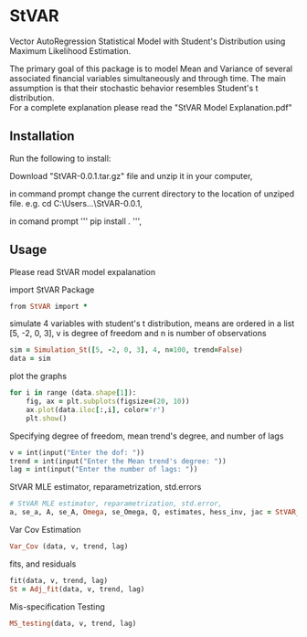 # StVAR

Vector AutoRegression Statistical Model with Student's Distribution using Maximum Likelihood Estimation.

The primary goal of this package is to model Mean and Variance of several associated financial variables simultaneously and through time. The main assumption is that their stochastic behavior resembles Student's t distribution.  
For a complete explanation please read the "StVAR Model Explanation.pdf"

## Installation
Run the following to install:

Download "StVAR-0.0.1.tar.gz" file and unzip it in your computer,

in command prompt change the current directory to the location of unziped file. e.g. cd C:\Users\...\StVAR-0.0.1,

in comand prompt ''' pip install . ''',


## Usage
Please read StVAR model expalanation 

import StVAR Package
```ruby
from StVAR import *
```

simulate 4 variables with student's t distribution, means are ordered in a list [5, -2, 0, 3], v is degree of freedom and n is number of observations
```ruby
sim = Simulation_St([5, -2, 0, 3], 4, n=100, trend=False)  
data = sim
```

plot the graphs 
```ruby
for i in range (data.shape[1]):
    fig, ax = plt.subplots(figsize=(20, 10))
    ax.plot(data.iloc[:,i], color='r')    
    plt.show()
```
    
Specifying degree of freedom, mean trend's degree, and number of lags
```ruby
v = int(input("Enter the dof: "))
trend = int(input("Enter the Mean trend's degree: "))
lag = int(input("Enter the number of lags: "))
```

StVAR MLE estimator, reparametrization, std.errors
```ruby
# StVAR MLE estimator, reparametrization, std.error,
a, se_a, A, se_A, Omega, se_Omega, Q, estimates, hess_inv, jac = StVAR_est(data, v, trend, lag)
```

Var Cov Estimation
```ruby
Var_Cov (data, v, trend, lag)
```

fits, and residuals
```ruby
fit(data, v, trend, lag)
St = Adj_fit(data, v, trend, lag)
```

Mis-specification Testing
```ruby
MS_testing(data, v, trend, lag)
```
